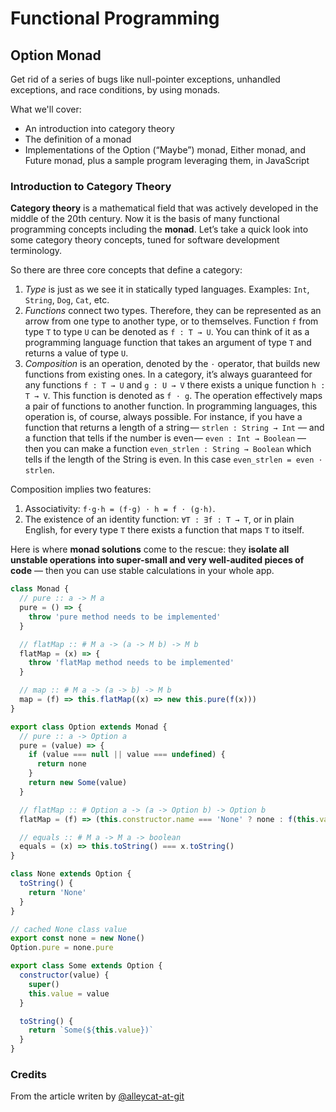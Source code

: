 # Functional Programming

## Option Monad

Get rid of a series of bugs like null-pointer exceptions, unhandled exceptions, and race conditions, by using monads.

What we'll cover:

- An introduction into category theory
- The definition of a monad
- Implementations of the Option (“Maybe”) monad, Either monad, and Future monad, plus a sample program leveraging them, in JavaScript

### Introduction to Category Theory

**Category theory** is a mathematical field that was actively developed in the middle of the 20th century. Now it is the basis of many functional programming concepts including the **monad**. Let’s take a quick look into some category theory concepts, tuned for software development terminology.

So there are three core concepts that define a category:

1. _Type_ is just as we see it in statically typed languages. Examples: `Int`, `String`, `Dog`, `Cat`, etc.
2. _Functions_ connect two types. Therefore, they can be represented as an arrow from one type to another type, or to themselves. Function `f` from type `T` to type `U` can be denoted as `f : T → U`. You can think of it as a programming language function that takes an argument of type `T` and returns a value of type `U`.
3. _Composition_ is an operation, denoted by the `⋅` operator, that builds new functions from existing ones. In a category, it’s always guaranteed for any functions `f : T → U` and `g : U → V` there exists a unique function `h : T → V`. This function is denoted as `f ⋅ g`. The operation effectively maps a pair of functions to another function. In programming languages, this operation is, of course, always possible. For instance, if you have a function that returns a length of a string — `strlen : String → Int` — and a function that tells if the number is even — `even : Int → Boolean` — then you can make a function `even_strlen : String → Boolean` which tells if the length of the String is even. In this case `even_strlen = even ⋅ strlen`.

Composition implies two features:

1. Associativity: `f⋅g⋅h = (f⋅g) ⋅ h = f ⋅ (g⋅h)`.
2. The existence of an identity function: `∀T : ∃f : T → T`, or in plain English, for every type `T` there exists a function that maps `T` to itself.

Here is where **monad solutions** come to the rescue: they **isolate all unstable operations into super-small and very well-audited pieces of code** — then you can use stable calculations in your whole app.

```js
class Monad {
  // pure :: a -> M a
  pure = () => {
    throw 'pure method needs to be implemented'
  }

  // flatMap :: # M a -> (a -> M b) -> M b
  flatMap = (x) => {
    throw 'flatMap method needs to be implemented'
  }

  // map :: # M a -> (a -> b) -> M b
  map = (f) => this.flatMap((x) => new this.pure(f(x)))
}

export class Option extends Monad {
  // pure :: a -> Option a
  pure = (value) => {
    if (value === null || value === undefined) {
      return none
    }
    return new Some(value)
  }

  // flatMap :: # Option a -> (a -> Option b) -> Option b
  flatMap = (f) => (this.constructor.name === 'None' ? none : f(this.value))

  // equals :: # M a -> M a -> boolean
  equals = (x) => this.toString() === x.toString()
}

class None extends Option {
  toString() {
    return 'None'
  }
}

// cached None class value
export const none = new None()
Option.pure = none.pure

export class Some extends Option {
  constructor(value) {
    super()
    this.value = value
  }

  toString() {
    return `Some(${this.value})`
  }
}
```

### Credits

From the article [](https://www.toptal.com/javascript/option-maybe-either-future-monads-js) writen by [@alleycat-at-git](https://github.com/alleycat-at-git)
